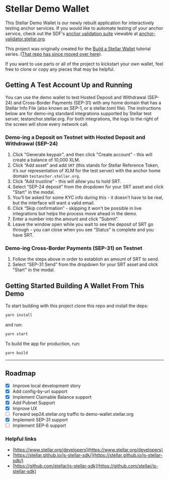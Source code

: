 # Stellar Demo Wallet

This Stellar Demo Wallet is our newly rebuilt application for
interactively testing anchor services. If you would like to automate testing of
your anchor service, check out the SDF's
[anchor validation suite](https://github.com/stellar/transfer-server-validator)
viewable at [anchor-validator.stellar.org](anchor-validator.stellar.org).

This project was originally created for the
[Build a Stellar Wallet](https://developers.stellar.org/docs/building-apps/)
tutorial series.
([That repo has since moved over here](https://github.com/stellar/docs-wallet)).

If you want to use parts or all of the project to kickstart your own wallet,
feel free to clone or copy any pieces that may be helpful.

## Getting A Test Account Up and Running

You can use the demo wallet to test Hosted Deposit and Withdrawal (SEP-24) and Cross-Border Payments (SEP-31) with any home domain that has a Stellar Info File (also known as SEP-1, or a stellar.toml file). The instructions below are for demo-ing standard integrations supported by Stellar test server, testanchor.stellar.org. For both integrations, the logs to the right of the screen will show every network call. 

### Demo-ing a Deposit on Testnet with Hosted Deposit and Withdrawal (SEP-24)
1. Click "Generate keypair", and then click "Create account" - this will create a balance of 10,000 XLM.
2. Click “Add asset” and add `SRT` (this stands for Stellar Reference Token, it’s our representation of XLM for the test server) with the anchor home domain `testanchor.stellar.org`.
3. Click “Add trustline” - this will allow you to hold SRT.
4. Select “SEP-24 deposit” from the dropdown for your SRT asset and click "Start" in the modal.
5. You’ll be asked for some KYC info during this - it doesn’t have to be real, but the interface will want a valid email.
6. Click “Skip confirmation” - skipping it won't be possible in live integrations but helps the process move ahead in the demo.
7. Enter a number into the amount and click "Submit". 
8. Leave the window open while you wait to see the deposit of SRT go through - you can close when you see “Status” is complete and you have SRT.

### Demo-ing Cross-Border Payments (SEP-31) on Testnet
1. Follow the steps above in order to establish an amount of SRT to send.
2. Select “SEP-31 Send” from the dropdown for your SRT asset and click "Start" in the modal.

## Getting Started Building A Wallet From This Demo

To start building with this project clone this repo and install the deps:

```bash
yarn install
```

and run:

```bash
yarn start
```

To build the app for production, run:

```bash
yarn build
```

---

## Roadmap

- [x] Improve local development story
- [x] Add config-by-url support
- [x] Implement Claimable Balance support
- [x] Add Pubnet Support
- [x] Improve UX
- [ ] Forward sep24.stellar.org traffic to demo-wallet.stellar.org
- [x] Implement SEP-31 support
- [ ] Implement SEP-6 support

### Helpful links

- [https://www.stellar.org/developers](https://www.stellar.org/developers)
- [https://stellar.github.io/js-stellar-sdk/](https://stellar.github.io/js-stellar-sdk/)
- [https://github.com/stellar/js-stellar-sdk](https://github.com/stellar/js-stellar-sdk)
